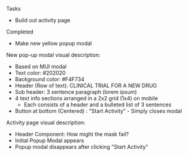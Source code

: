 Tasks
- Build out activity page

Completed
- Make new yellow popup modal


New pop-up modal visual description:
- Based on MUI modal
- Text color: #202020
- Background color: #F4F734
- Header (Row of text): CLINICAL TRIAL FOR A NEW DRUG
- Sub header: 3 sentence paragraph (lorem ipsum)
- 4 text info sections arranged in a 2x2 grid (1x4) on mobile
    - Each consists of a header and a bulleted list of 3 sentences
- Button at bottom (Centered) : "Start Activity" - Simply closes modal


Activity page visual description:
- Header Component: How might the mask fail?
- Initial Popup Modal appears
- Popup modal disappears after clicking "Start Activity"

